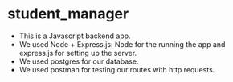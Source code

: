 # student_manager
- This is a Javascript backend app.
- We used Node + Express.js: Node for the running the app and express.js for setting up the server.
- We used postgres for our database.
- We used postman for testing our routes with http requests.
